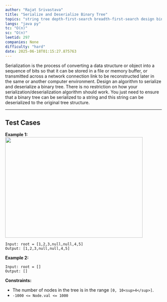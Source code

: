 ```yaml
---
author: "Rajat Srivastava"
title: "Serialize and Deserialize Binary Tree"
topics: "string tree depth-first-search breadth-first-search design binary-tree"
langs: "java py"
tc: "O(n)"
sc: "O(n)"
leetid: 297
companies: None
difficulty: "hard"
date: 2025-06-18T01:15:27.875763
---
```

Serialization is the process of converting a data structure or object into a sequence of bits so that it can be stored in a file or memory buffer, or transmitted across a network connection link to be reconstructed later in the same or another computer environment.
Design an algorithm to serialize and deserialize a binary tree. There is no restriction on how your serialization/deserialization algorithm should work. You just need to ensure that a binary tree can be serialized to a string and this string can be deserialized to the original tree structure.
 
---
## Test Cases
**Example 1:**
<img alt="" src="https://assets.leetcode.com/uploads/2020/09/15/serdeser.jpg" style="width: 442px; height: 324px;" />
```
Input: root = [1,2,3,null,null,4,5]
Output: [1,2,3,null,null,4,5]
```

**Example 2:**
```
Input: root = []
Output: []
```

**Constraints:**
* The number of nodes in the tree is in the range `[0, 10<sup>4</sup>]`.
* `-1000 <= Node.val <= 1000`

        